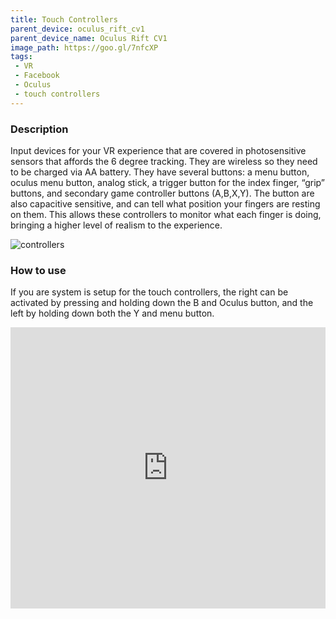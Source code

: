 ```yaml
---
title: Touch Controllers
parent_device: oculus_rift_cv1
parent_device_name: Oculus Rift CV1
image_path: https://goo.gl/7nfcXP
tags: 
 - VR
 - Facebook
 - Oculus 
 - touch controllers
---
```


### Description

Input devices for your VR experience that are covered in photosensitive sensors that affords the 6 degree tracking. They are wireless so they need to be charged via AA battery. They have several buttons: a menu button, oculus menu button, analog stick, a trigger button for the index finger,  “grip” buttons, and secondary game controller buttons (A,B,X,Y). The button are also capacitive sensitive, and can tell what position your fingers are resting on them. This allows these controllers to monitor what each finger is doing, bringing a higher level of realism to the experience.

![controllers](https://goo.gl/sQD6nR)

### How to use

If you are system is setup for the touch controllers, the right can be activated by pressing and holding down the B and Oculus button, and the left by holding down both the Y and menu button.

<iframe style="max-width:100%" src="https://www.youtube.com/embed/scLVZafPFQo" width="600px" height="450px" frameborder="0" allowfullscreen="true"> </iframe>